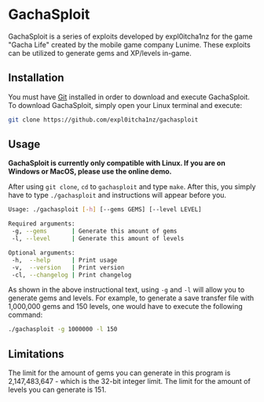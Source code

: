 # GachaSploit
GachaSploit is a series of exploits developed by expl0itcha1nz for the game "Gacha Life" created by the mobile game company Lunime. These exploits can be utilized to generate gems and XP/levels in-game.

## Installation
You must have [Git](https://git-scm.com) installed in order to download and execute GachaSploit. To download GachaSploit, simply open your Linux terminal and execute:
```bash
git clone https://github.com/expl0itcha1nz/gachasploit
```
## Usage
**GachaSploit is currently only compatible with Linux. If you are on Windows or MacOS, please use the online demo.**

After using `git clone`, `cd` to `gachasploit` and type `make`. After this, you simply have to type `./gachasploit` and instructions will appear before you.

```bash
Usage: ./gachasploit [-h] [--gems GEMS] [--level LEVEL]

Required arguments:
 -g, --gems       | Generate this amount of gems
 -l, --level      | Generate this amount of levels

Optional arguments:
 -h,  --help      | Print usage
 -v,  --version   | Print version
 -cl, --changelog | Print changelog
```

As shown in the above instructional text, using `-g` and `-l` will allow you to generate gems and levels. For example, to generate a save transfer file with 1,000,000 gems and 150 levels, one would have to execute the following command:

```bash
./gachasploit -g 1000000 -l 150
```

## Limitations
The limit for the amount of gems you can generate in this program is 2,147,483,647 - which is the 32-bit integer limit. The limit for the amount of levels you can generate is 151.
